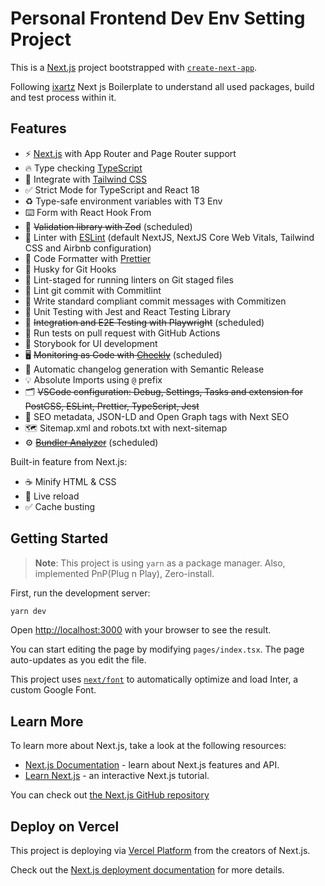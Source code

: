 # Personal Frontend Dev Env Setting Project

This is a [Next.js](https://nextjs.org/) project bootstrapped with [`create-next-app`](https://github.com/vercel/next.js/tree/canary/packages/create-next-app).

Following [ixartz](https://github.com/ixartz/Next-js-Boilerplate) Next js Boilerplate to understand all used packages, build and test process within it.

## Features

- ⚡ [Next.js](https://nextjs.org) with App Router and Page Router support
- 🔥 Type checking [TypeScript](https://www.typescriptlang.org)
- 💎 Integrate with [Tailwind CSS](https://tailwindcss.com)
- ✅ Strict Mode for TypeScript and React 18
- ♻️ Type-safe environment variables with T3 Env
- ⌨️ Form with React Hook From
- 🔴 ~~Validation library with Zod~~ (scheduled)
- 📏 Linter with [ESLint](https://eslint.org) (default NextJS, NextJS Core Web Vitals, Tailwind CSS and Airbnb configuration)
- 💖 Code Formatter with [Prettier](https://prettier.io)
- 🦊 Husky for Git Hooks
- 🚫 Lint-staged for running linters on Git staged files
- 🚓 Lint git commit with Commitlint
- 📓 Write standard compliant commit messages with Commitizen
- 🦺 Unit Testing with Jest and React Testing Library
- 🧪 ~~Integration and E2E Testing with Playwright~~ (scheduled)
- 👷 Run tests on pull request with GitHub Actions
- 🎉 Storybook for UI development
- 🖥️ ~~Monitoring as Code with [Checkly](https://www.checklyhq.com)~~ (scheduled)
- 🎁 Automatic changelog generation with Semantic Release
- 💡 Absolute Imports using `@` prefix
- 🗂 ~~VSCode configuration: Debug, Settings, Tasks and extension for PostCSS, ESLint, Prettier, TypeScript, Jest~~
- 🤖 SEO metadata, JSON-LD and Open Graph tags with Next SEO
- 🗺️ Sitemap.xml and robots.txt with next-sitemap
- ⚙️ ~~[Bundler Analyzer](https://www.npmjs.com/package/@next/bundle-analyzer)~~ (scheduled)

Built-in feature from Next.js:

- ☕ Minify HTML & CSS
- 💨 Live reload
- ✅ Cache busting

## Getting Started

> **Note**: This project is using `yarn` as a package manager.
> Also, implemented PnP(Plug n Play), Zero-install.

First, run the development server:

```bash
yarn dev
```

Open [http://localhost:3000](http://localhost:3000) with your browser to see the result.

You can start editing the page by modifying `pages/index.tsx`. The page auto-updates as you edit the file.

This project uses [`next/font`](https://nextjs.org/docs/basic-features/font-optimization) to automatically optimize and load Inter, a custom Google Font.

## Learn More

To learn more about Next.js, take a look at the following resources:

- [Next.js Documentation](https://nextjs.org/docs) - learn about Next.js features and API.
- [Learn Next.js](https://nextjs.org/learn) - an interactive Next.js tutorial.

You can check out [the Next.js GitHub repository](https://github.com/vercel/next.js/)

## Deploy on Vercel

This project is deploying via [Vercel Platform](https://vercel.com/new?utm_medium=default-template&filter=next.js&utm_source=create-next-app&utm_campaign=create-next-app-readme) from the creators of Next.js.

Check out the [Next.js deployment documentation](https://nextjs.org/docs/deployment) for more details.
